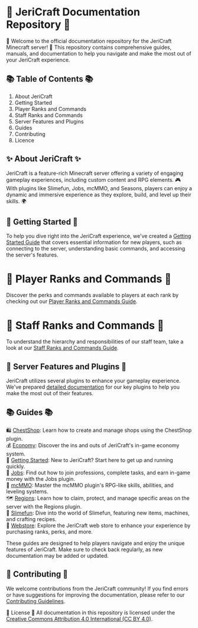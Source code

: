 # 📝 JeriCraft Documentation Repository 📝

🌟 Welcome to the official documentation repository for the JeriCraft Minecraft server! 🌟 This repository contains comprehensive guides, manuals, and documentation to help you navigate and make the most out of your JeriCraft experience.

## 📚 Table of Contents 📚

1. About JeriCraft
2. Getting Started
4. Player Ranks and Commands
5. Staff Ranks and Commands
3. Server Features and Plugins
6. Guides
7. Contributing
8. Licence

## ✨ About JeriCraft ✨
JeriCraft is a feature-rich Minecraft server offering a variety of engaging gameplay experiences, including custom content and RPG elements. 🎮 With plugins like Slimefun, Jobs, mcMMO, and Seasons, players can enjoy a dynamic and immersive experience as they explore, build, and level up their skills. 🌍

## 🚀 Getting Started 🚀
To help you dive right into the JeriCraft experience, we've created a [Getting Started Guide](https://github.com/Chalwk77/JeriCraftDocs/wiki/GettingStarted) that covers essential information for new players, such as connecting to the server, understanding basic commands, and accessing the server's features.

# 👥 Player Ranks and Commands 👥
Discover the perks and commands available to players at each rank by checking out our [Player Ranks and Commands Guide](https://github.com/Chalwk77/JeriCraftDocs/wiki/PLAYER-COMMANDS).

# 👥 Staff Ranks and Commands 👥
To understand the hierarchy and responsibilities of our staff team, take a look at our [Staff Ranks and Commands Guide](https://github.com/Chalwk77/JeriCraftDocs/wiki/STAFF-COMMANDS).

## 🌟 Server Features and Plugins 🌟
JeriCraft utilizes several plugins to enhance your gameplay experience. We've prepared [detailed documentation](https://github.com/Chalwk77/JeriCraftDocs/wiki/SERVER-FEATURES) for our key plugins to help you make the most out of their features.

## 📚 Guides 📚

🛍️ [ChestShop](https://github.com/Chalwk77/JeriCraftDocs/wiki/guides/ChestShop): Learn how to create and manage shops using the ChestShop plugin.<br>
💰 [Economy](https://github.com/Chalwk77/JeriCraftDocs/wiki/guides/Economy): Discover the ins and outs of JeriCraft's in-game economy system.<br>
🌟 [Getting Started](https://github.com/Chalwk77/JeriCraftDocs/wiki/guides/GettingStarted): New to JeriCraft?  Start here to get up and running quickly.<br>
💼 [Jobs](https://github.com/Chalwk77/JeriCraftDocs/wiki/guides/Jobs): Find out how to join professions, complete tasks, and earn in-game money with the Jobs plugin.<br>
🔱 [mcMMO](https://github.com/Chalwk77/JeriCraftDocs/wiki/guides/mcMMO): Master the mcMMO plugin's RPG-like skills, abilities, and leveling systems.<br>
🗺️ [Regions](https://github.com/Chalwk77/JeriCraftDocs/wiki/guides/Regions): Learn how to claim, protect, and manage specific areas on the server with the Regions plugin.<br>
🧪 [Slimefun](https://github.com/Chalwk77/JeriCraftDocs/wiki/guides/Slimefun): Dive into the world of Slimefun, featuring new items, machines, and crafting recipes.<br>
🛒 [Webstore](https://github.com/Chalwk77/JeriCraftDocs/wiki/guides/Webstore): Explore the JeriCraft web store to enhance your experience by purchasing ranks, perks, and more.

These guides are designed to help players navigate and enjoy the unique features of JeriCraft.  Make sure to check back regularly, as new documentation may be added or updated.

## 🤝 Contributing 🤝
We welcome contributions from the JeriCraft community! If you find errors or have suggestions for improving the documentation, please refer to our [Contributing Guidelines](https://github.com/Chalwk77/JeriCraftDocs/wiki/Contributing-Guidelines).

📄 License 📄
All documentation in this repository is licensed under the [Creative Commons Attribution 4.0 International (CC BY 4.0)](https://creativecommons.org/licenses/by/4.0/deed.en).